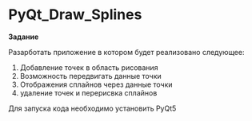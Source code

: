# PyQt_Draw_Splines

**Задание**

 Разарботать приложение в котором будет реализовано следующее:
1. Добавление точек в область рисования
2. Возможность передвигать данные точки
3. Отображения сплайнов через данные точки
4. удаление точек и перерисвка сплайнов

Для запуска кода необходимо установить PyQt5
